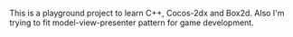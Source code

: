 This is a playground project to learn C++, Cocos-2dx and Box2d. Also I'm trying to fit model-view-presenter pattern for game development.

